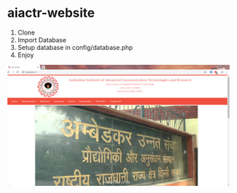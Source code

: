 # aiactr-website
1. Clone
2. Import Database
3. Setup database in config/database.php
5. Enjoy 

![College imge preview](aiactr.jpg)

